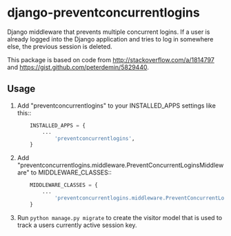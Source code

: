 django-preventconcurrentlogins
==============================

Django middleware that prevents multiple concurrent logins. If a user is already logged into the Django application and
tries to log in somewhere else, the previous session is deleted.


This package is based on code from http://stackoverflow.com/a/1814797 and https://gist.github.com/peterdemin/5829440.


Usage
-----------

1. Add "preventconcurrentlogins" to your INSTALLED_APPS settings like this::

    ```python
        INSTALLED_APPS = {        
            ...
                'preventconcurrentlogins',
        }
    ```
    

2. Add "preventconcurrentlogins.middleware.PreventConcurrentLoginsMiddleware" to MIDDLEWARE_CLASSES::

    ```python
        MIDDLEWARE_CLASSES = {        
            ...
                'preventconcurrentlogins.middleware.PreventConcurrentLoginsMiddleware',
        }
    ```
    

3. Run `python manage.py migrate` to create the visitor model that is used to track a users currently active session
key.
